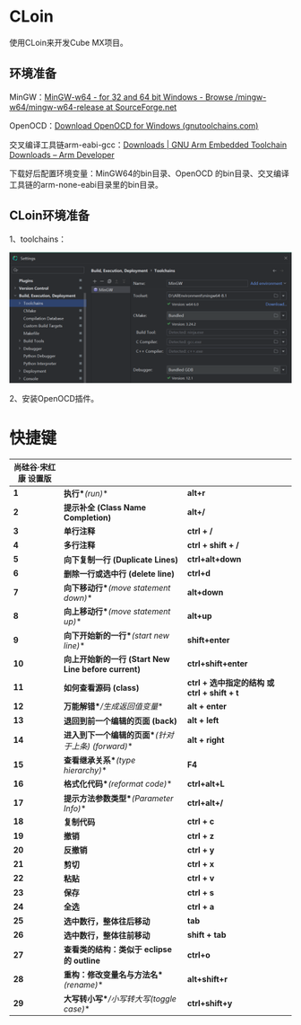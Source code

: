 # CLoin

使用CLoin来开发Cube MX项目。

## 环境准备

MinGW：[MinGW-w64 - for 32 and 64 bit Windows - Browse /mingw-w64/mingw-w64-release at SourceForge.net](https://sourceforge.net/projects/mingw-w64/files/mingw-w64/mingw-w64-release/)

OpenOCD：[Download OpenOCD for Windows (gnutoolchains.com)](https://gnutoolchains.com/arm-eabi/openocd/)

交叉编译工具链arm-eabi-gcc：[Downloads | GNU Arm Embedded Toolchain Downloads – Arm Developer](https://developer.arm.com/downloads/-/gnu-rm)

下载好后配置环境变量：MinGW64的bin目录、OpenOCD 的bin目录、交叉编译工具链的arm-none-eabi目录里的bin目录。

## CLoin环境准备

1、toolchains：

![](cloinImg/1.toolchains.png)

2、安装OpenOCD插件。



# 快捷键

| **尚硅谷·宋红康 设置版** |                                                            |                                                        |
| ------------------------ | ---------------------------------------------------------- | ------------------------------------------------------ |
| **1**                    | **执行\****(run)**                                         | **alt+r**                                              |
| **2**                    | **提示补全**  **(Class Name Completion)**                  | **alt+/**                                              |
| **3**                    | **单行注释**                                               | **ctrl + /**                                           |
| **4**                    | **多行注释**                                               | **ctrl  + shift + /**                                  |
| **5**                    | **向下复制一行** **(Duplicate  Lines)**                    | **ctrl+alt+down**                                      |
| **6**                    | **删除一行或选中行** **(delete  line)**                    | **ctrl+d**                                             |
| **7**                    | **向下移动行\****(move statement down)**                   | **alt+down**                                           |
| **8**                    | **向上移动行\****(move  statement up)**                    | **alt+up**                                             |
| **9**                    | **向下开始新的一行\****(start  new line)**                 | **shift+enter**                                        |
| **10**                   | **向上开始新的一行**  **(Start New Line before  current)** | **ctrl+shift+enter**                                   |
| **11**                   | **如何查看源码**  **(class)**                              | **ctrl +** **选中指定的结构 或**  **ctrl + shift + t** |
| **12**                   | **万能解错\****/生成返回值变量**                           | **alt  + enter**                                       |
| **13**                   | **退回到前一个编辑的页面** **(back)**                      | **alt + left**                                         |
| **14**                   | **进入到下一个编辑的页面\****(针对于上条) (forward)**      | **alt + right**                                        |
| **15**                   | **查看继承关系\****(type hierarchy)**                      | **F4**                                                 |
| **16**                   | **格式化代码\****(reformat code)**                         | **ctrl+alt+L**                                         |
| **17**                   | **提示方法参数类型\****(Parameter Info)**                  | **ctrl+alt+/**                                         |
| **18**                   | **复制代码**                                               | **ctrl  + c**                                          |
| **19**                   | **撤销**                                                   | **ctrl  + z**                                          |
| **20**                   | **反撤销**                                                 | **ctrl  + y**                                          |
| **21**                   | **剪切**                                                   | **ctrl  + x**                                          |
| **22**                   | **粘贴**                                                   | **ctrl  + v**                                          |
| **23**                   | **保存**                                                   | **ctrl  + s**                                          |
| **24**                   | **全选**                                                   | **ctrl  + a**                                          |
| **25**                   | **选中数行，整体往后移动**                                 | **tab**                                                |
| **26**                   | **选中数行，整体往前移动**                                 | **shift  + tab**                                       |
| **27**                   | **查看类的结构：类似于**  **eclipse** **的** **outline**   | **ctrl+o**                                             |
| **28**                   | **重构：修改变量名与方法名\****(rename)**                  | **alt+shift+r**                                        |
| **29**                   | **大写转小写\****/小写转大写(toggle case)**                | **ctrl+shift+y**                                       |





